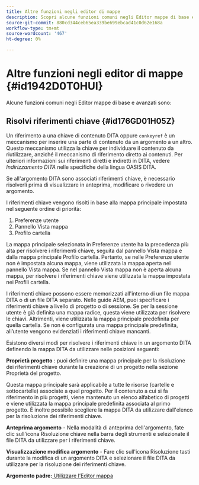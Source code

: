 ```yaml
---
title: Altre funzioni negli editor di mappe
description: Scopri alcune funzioni comuni negli Editor mappe di base e avanzati. Scopri come risolvere i riferimenti chiave nell’editor mappa.
source-git-commit: 880cd344ceb65ea339be699ebcad41c0d62e168a
workflow-type: tm+mt
source-wordcount: '467'
ht-degree: 0%

---
```


# Altre funzioni negli editor di mappe {#id1942D0T0HUI}

Alcune funzioni comuni negli Editor mappe di base e avanzati sono:

## Risolvi riferimenti chiave {#id176GD01H05Z}

Un riferimento a una chiave di contenuto DITA oppure `conkeyref` è un meccanismo per inserire una parte di contenuto da un argomento a un altro. Questo meccanismo utilizza la chiave per individuare il contenuto da riutilizzare, anziché il meccanismo di riferimento diretto ai contenuti. Per ulteriori informazioni sui riferimenti diretti e indiretti in DITA, vedere *Indirizzamento DITA* nelle specifiche della lingua OASIS DITA.

Se all&#39;argomento DITA sono associati riferimenti chiave, è necessario risolverli prima di visualizzare in anteprima, modificare o rivedere un argomento.

I riferimenti chiave vengono risolti in base alla mappa principale impostata nel seguente ordine di priorità:

1. Preferenze utente
1. Pannello Vista mappa
1. Profilo cartella

La mappa principale selezionata in Preferenze utente ha la precedenza più alta per risolvere i riferimenti chiave, seguita dal pannello Vista mappa e dalla mappa principale Profilo cartella. Pertanto, se nelle Preferenze utente non è impostata alcuna mappa, viene utilizzata la mappa aperta nel pannello Vista mappa. Se nel pannello Vista mappa non è aperta alcuna mappa, per risolvere i riferimenti chiave viene utilizzata la mappa impostata nei Profili cartella.

I riferimenti chiave possono essere memorizzati all&#39;interno di un file mappa DITA o di un file DITA separato. Nelle guide AEM, puoi specificare i riferimenti chiave a livello di progetto o di sessione. Se per la sessione utente è già definita una mappa radice, questa viene utilizzata per risolvere le chiavi. Altrimenti, viene utilizzata la mappa principale predefinita per quella cartella. Se non è configurata una mappa principale predefinita, all’utente vengono evidenziati i riferimenti chiave mancanti.

Esistono diversi modi per risolvere i riferimenti chiave in un argomento DITA definendo la mappa DITA da utilizzare nelle posizioni seguenti:

**Proprietà progetto** : puoi definire una mappa principale per la risoluzione dei riferimenti chiave durante la creazione di un progetto nella sezione Proprietà del progetto.

Questa mappa principale sarà applicabile a tutte le risorse (cartelle e sottocartelle) associate a quel progetto. Per il contenuto a cui si fa riferimento in più progetti, viene mantenuto un elenco alfabetico di progetti e viene utilizzata la mappa principale predefinita associata al primo progetto. È inoltre possibile scegliere la mappa DITA da utilizzare dall&#39;elenco per la risoluzione dei riferimenti chiave.

**Anteprima argomento** - Nella modalità di anteprima dell&#39;argomento, fate clic sull&#39;icona Risoluzione chiave nella barra degli strumenti e selezionate il file DITA da utilizzare per i riferimenti chiave.

**Visualizzazione modifica argomento** - Fare clic sull&#39;icona Risoluzione tasti durante la modifica di un argomento DITA e selezionare il file DITA da utilizzare per la risoluzione dei riferimenti chiave.

**Argomento padre:**[ Utilizzare l’Editor mappa](map-editor.md)
